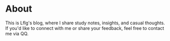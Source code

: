 # About
This is Lflg's blog, where I share study notes, insights, and casual thoughts. If you'd like to connect with me or share your feedback, feel free to contact me via QQ.

